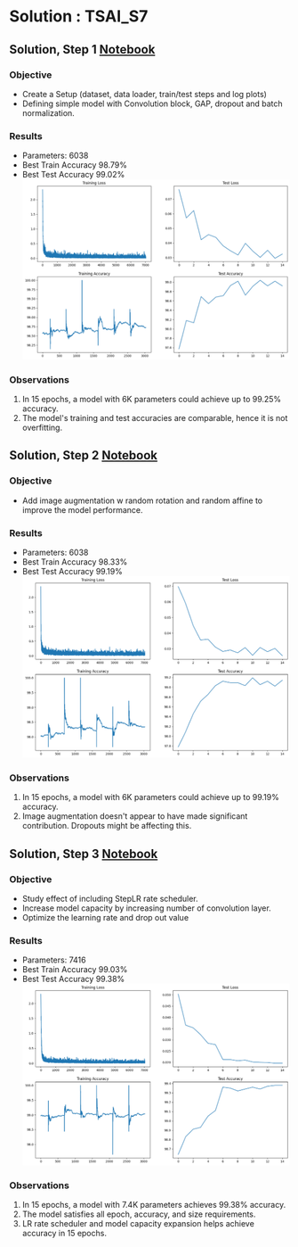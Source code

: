 # Solution : TSAI_S7

## Solution, Step 1 [Notebook](./ERA1_S7_step1.ipynb)

### Objective  
- Create a Setup (dataset, data loader, train/test steps and log plots)  
- Defining simple model with Convolution block, GAP, dropout and batch normalization.

### Results
- Parameters: 6038
- Best Train Accuracy 98.79%  
- Best Test Accuracy 99.02%  
![image](./images/output_step1.png)

### Observations
1. In 15 epochs, a model with 6K parameters could achieve up to 99.25% accuracy.
2. The model's training and test accuracies are comparable, hence it is not overfitting.

## Solution, Step 2 [Notebook](./ERA1_S7_step2.ipynb)

### Objective  
- Add image augmentation w random rotation and random affine to improve the model performance.

### Results
- Parameters: 6038
- Best Train Accuracy 98.33%  
- Best Test Accuracy 99.19%  
![image](./images/output_step2.png)

### Observations
1. In 15 epochs, a model with 6K parameters could achieve up to 99.19% accuracy.
2. Image augmentation doesn't appear to have made significant contribution. Dropouts might be affecting this.

## Solution, Step 3 [Notebook](./ERA1_S7_step3.ipynb)

### Objective  
- Study effect of including StepLR rate scheduler.
- Increase model capacity by increasing number of convolution layer.
- Optimize the learning rate and drop out value

### Results
- Parameters: 7416
- Best Train Accuracy 99.03%  
- Best Test Accuracy 99.38%  
![image](./images/output_step3.png)

### Observations
1. In 15 epochs, a model with 7.4K parameters achieves 99.38% accuracy.
2. The model satisfies all epoch, accuracy, and size requirements.
3. LR rate scheduler and model capacity expansion helps achieve accuracy in 15 epochs.


